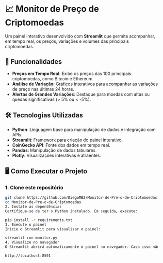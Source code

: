 # 📈 Monitor de Preço de Criptomoedas

Um painel interativo desenvolvido com **Streamlit** que permite acompanhar, em tempo real, os preços, variações e volumes das principais criptomoedas.

## 🚀 Funcionalidades
- **Preços em Tempo Real**: Exibe os preços das 100 principais criptomoedas, como Bitcoin e Ethereum.
- **Análise de Variação**: Gráficos interativos para acompanhar as variações de preço nas últimas 24 horas.
- **Alertas de Grandes Variações**: Destaque para moedas com altas ou quedas significativas (> 5% ou < -5%).

## 🛠️ Tecnologias Utilizadas
- **Python**: Linguagem base para manipulação de dados e integração com APIs.
- **Streamlit**: Framework para criação do painel interativo.
- **CoinGecko API**: Fonte dos dados em tempo real.
- **Pandas**: Manipulação de dados tabulares.
- **Plotly**: Visualizações interativas e atraentes.

## 🖥️ Como Executar o Projeto

### 1. Clone este repositório
```bash
git clone https://github.com/DiegoMB2/Monitor-de-Pre-o-de-Criptomoedas.git
cd Monitor-de-Pre-o-de-Criptomoedas
2. Instale as dependências
Certifique-se de ter o Python instalado. Em seguida, execute:

pip install -r requirements.txt
3. Execute o painel
Inicie o Streamlit para visualizar o painel:

streamlit run monitor.py
4. Visualize no navegador
O Streamlit abrirá automaticamente o painel no navegador. Caso isso não ocorra, acesse:

http://localhost:8501